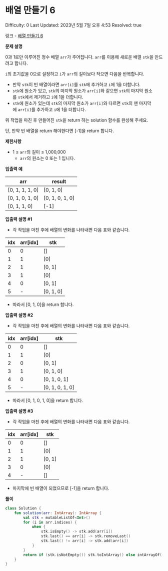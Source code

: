 # 배열 만들기 6

Difficulty: 0
Last Updated: 2023년 5월 7일 오후 4:53
Resolved: true

링크 - [배열 만들기 6](https://school.programmers.co.kr/learn/courses/30/lessons/181859)

**문제 설명**

0과 1로만 이루어진 정수 배열 `arr`가 주어집니다. `arr`를 이용해 새로운 배열 `stk`을 만드려고 합니다.

`i`의 초기값을 0으로 설정하고 `i`가 `arr`의 길이보다 작으면 다음을 반복합니다.

- 만약 `stk`이 빈 배열이라면 `arr[i]`를 `stk`에 추가하고 `i`에 1을 더합니다.
- `stk`에 원소가 있고, `stk`의 마지막 원소가 `arr[i]`와 같으면 `stk`의 마지막 원소를 `stk`에서 제거하고 `i`에 1을 더합니다.
- `stk`에 원소가 있는데 `stk`의 마지막 원소가 `arr[i]`와 다르면 `stk`의 맨 마지막에 `arr[i]`를 추가하고 `i`에 1을 더합니다.

위 작업을 마친 후 만들어진 `stk`을 return 하는 solution 함수를 완성해 주세요.

단, 만약 빈 배열을 return 해야한다면 [-1]을 return 합니다.

**제한사항**

- 1 ≤ `arr`의 길이 ≤ 1,000,000
    - `arr`의 원소는 0 또는 1 입니다.

**입출력 예**

| arr | result |
| --- | --- |
| [0, 1, 1, 1, 0] | [0, 1, 0] |
| [0, 1, 0, 1, 0] | [0, 1, 0, 1, 0] |
| [0, 1, 1, 0] | [-1] |

**입출력 설명 #1**

- 각 작업을 마친 후에 배열의 변화를 나타내면 다음 표와 같습니다.

| idx | arr[idx] | stk |
| --- | --- | --- |
| 0 | 0 | [] |
| 1 | 1 | [0] |
| 2 | 1 | [0, 1] |
| 3 | 1 | [0] |
| 4 | 0 | [0, 1] |
| 5 | - | [0, 1, 0] |
- 따라서 [0, 1, 0]을 return 합니다.

**입출력 설명 #2**

- 각 작업을 마친 후에 배열의 변화를 나타내면 다음 표와 같습니다.

| idx | arr[idx] | stk |
| --- | --- | --- |
| 0 | 0 | [] |
| 1 | 1 | [0] |
| 2 | 0 | [0, 1] |
| 3 | 1 | [0, 1, 0] |
| 4 | 0 | [0, 1, 0, 1] |
| 5 | - | [0, 1, 0, 1, 0] |
- 따라서 [0, 1, 0, 1, 0]을 return 합니다.

**입출력 설명 #3**

- 각 작업을 마친 후에 배열의 변화를 나타내면 다음 표와 같습니다.

| idx | arr[idx] | stk |
| --- | --- | --- |
| 0 | 0 | [] |
| 1 | 1 | [0] |
| 2 | 1 | [0, 1] |
| 3 | 0 | [0] |
| 4 | - | [] |
- 마지막에 빈 배열이 되었으므로 [-1]을 return 합니다.

**풀이**

```kotlin
class Solution {
    fun solution(arr: IntArray): IntArray {
        val stk = mutableListOf<Int>()
        for (i in arr.indices) {
            when {
                stk.isEmpty() -> stk.add(arr[i])
                stk.last() == arr[i] -> stk.removeLast()
                stk.last() != arr[i] -> stk.add(arr[i])
            }
        }
        return if (stk.isNotEmpty()) stk.toIntArray() else intArrayOf(-1)
    }
}
```